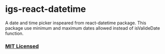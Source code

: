 # igs-react-datetime

A date and time picker inspeared from react-datetime package.
This package use minimum and maximum dates allowed instead of isValideDate function.

### [MIT Licensed](LICENSE.md)
